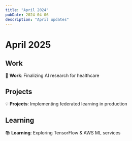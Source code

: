 ```yaml
---
title: "April 2024"
pubDate: 2024-04-06
description: "April updates"
---
```


# April 2025

## Work

🚀 **Work**: Finalizing AI research for healthcare

## Projects

💡 **Projects**: Implementing federated learning in production

## Learning

📚 **Learning**: Exploring TensorFlow & AWS ML services
